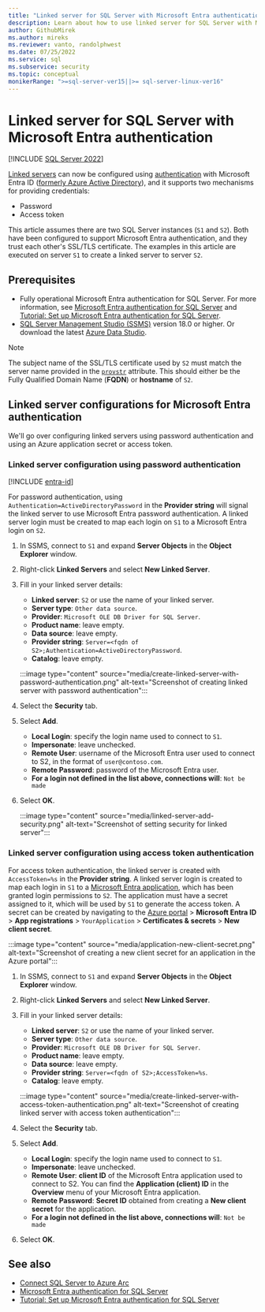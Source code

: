 ```yaml
---
title: "Linked server for SQL Server with Microsoft Entra authentication"
description: Learn about how to use linked server for SQL Server with Microsoft Entra authentication
author: GithubMirek
ms.author: mireks
ms.reviewer: vanto, randolphwest
ms.date: 07/25/2022
ms.service: sql
ms.subservice: security
ms.topic: conceptual
monikerRange: ">=sql-server-ver15||>= sql-server-linux-ver16"
---
```


# Linked server for SQL Server with Microsoft Entra authentication

[!INCLUDE [SQL Server 2022](../../../includes/applies-to-version/sqlserver2022.md)]

[Linked servers](../../linked-servers/linked-servers-database-engine.md) can now be configured using [authentication](azure-ad-authentication-sql-server-overview.md) with Microsoft Entra ID ([formerly Azure Active Directory](/azure/active-directory/fundamentals/new-name)), and it supports two mechanisms for providing credentials:

- Password
- Access token

This article assumes there are two SQL Server instances (`S1` and `S2`). Both have been configured to support Microsoft Entra authentication, and they trust each other's SSL/TLS certificate. The examples in this article are executed on server `S1` to create a linked server to server `S2`.

## Prerequisites

- Fully operational Microsoft Entra authentication for SQL Server. For more information, see [Microsoft Entra authentication for SQL Server](azure-ad-authentication-sql-server-overview.md) and [Tutorial: Set up Microsoft Entra authentication for SQL Server](azure-ad-authentication-sql-server-setup-tutorial.md).
- [SQL Server Management Studio (SSMS)](../../../ssms/download-sql-server-management-studio-ssms.md) version 18.0 or higher. Or download the latest [Azure Data Studio](../../../azure-data-studio/download-azure-data-studio.md).

> [!NOTE]
> The subject name of the SSL/TLS certificate used by `S2` must match the server name provided in the [`provstr`](../../system-stored-procedures/sp-addlinkedserver-transact-sql.md) attribute. This should either be the Fully Qualified Domain Name (**FQDN**) or **hostname** of `S2`.

<a name='linked-server-configurations-for-azure-ad-authentication'></a>

## Linked server configurations for Microsoft Entra authentication

We'll go over configuring linked servers using password authentication and using an Azure application secret or access token.

### Linked server configuration using password authentication

[!INCLUDE [entra-id](../../../includes/entra-id-hard-coded.md)]

For password authentication, using `Authentication=ActiveDirectoryPassword` in the **Provider string** will signal the linked server to use Microsoft Entra password authentication. A linked server login must be created to map each login on `S1` to a Microsoft Entra login on `S2`.

1. In SSMS, connect to `S1` and expand **Server Objects** in the **Object Explorer** window.
1. Right-click **Linked Servers** and select **New Linked Server**.
1. Fill in your linked server details:
   - **Linked server**: `S2` or use the name of your linked server.
   - **Server type**: `Other data source`.
   - **Provider**: `Microsoft OLE DB Driver for SQL Server`.
   - **Product name**: leave empty.
   - **Data source**: leave empty.
   - **Provider string**: `Server=<fqdn of S2>;Authentication=ActiveDirectoryPassword`.
   - **Catalog**: leave empty.

   :::image type="content" source="media/create-linked-server-with-password-authentication.png" alt-text="Screenshot of creating linked server with password authentication":::

1. Select the **Security** tab.
1. Select **Add**.
   - **Local Login**: specify the login name used to connect to `S1`.
   - **Impersonate**: leave unchecked.
   - **Remote User**: username of the Microsoft Entra user used to connect to S2, in the format of `user@contoso.com`.
   - **Remote Password**: password of the Microsoft Entra user.
   - **For a login not defined in the list above, connections will**: `Not be made`
1. Select **OK**.

   :::image type="content" source="media/linked-server-add-security.png" alt-text="Screenshot of setting security for linked server":::

### Linked server configuration using access token authentication

For access token authentication, the linked server is created with `AccessToken=%s` in the **Provider string**. A linked server login is created to map each login in `S1` to a [Microsoft Entra application](/azure/azure-sql/database/authentication-aad-service-principal), which has been granted login permissions to `S2`. The application must have a secret assigned to it, which will be used by `S1` to generate the access token. A secret can be created by navigating to the [Azure portal](https://portal.azure.com) > **Microsoft Entra ID** > **App registrations** > `YourApplication` > **Certificates & secrets** > **New client secret**.

:::image type="content" source="media/application-new-client-secret.png" alt-text="Screenshot of creating a new client secret for an application in the Azure portal":::

1. In SSMS, connect to `S1` and expand **Server Objects** in the **Object Explorer** window.
1. Right-click **Linked Servers** and select **New Linked Server**.
1. Fill in your linked server details:
   - **Linked server**: `S2` or use the name of your linked server.
   - **Server type**: `Other data source`.
   - **Provider**: `Microsoft OLE DB Driver for SQL Server`.
   - **Product name**: leave empty.
   - **Data source**: leave empty.
   - **Provider string**: `Server=<fqdn of S2>;AccessToken=%s`.
   - **Catalog**: leave empty.

   :::image type="content" source="media/create-linked-server-with-access-token-authentication.png" alt-text="Screenshot of creating linked server with access token authentication":::

1. Select the **Security** tab.
1. Select **Add**.
   - **Local Login**: specify the login name used to connect to `S1`.
   - **Impersonate**: leave unchecked.
   - **Remote User**: **client ID** of the Microsoft Entra application used to connect to S2. You can find the **Application (client) ID** in the **Overview** menu of your Microsoft Entra application.
   - **Remote Password**: **Secret ID** obtained from creating a **New client secret** for the application.
   - **For a login not defined in the list above, connections will**: `Not be made`
1. Select **OK**.

## See also

- [Connect SQL Server to Azure Arc](../../../sql-server/azure-arc/connect.md)
- [Microsoft Entra authentication for SQL Server](azure-ad-authentication-sql-server-overview.md)
- [Tutorial: Set up Microsoft Entra authentication for SQL Server](azure-ad-authentication-sql-server-setup-tutorial.md)
